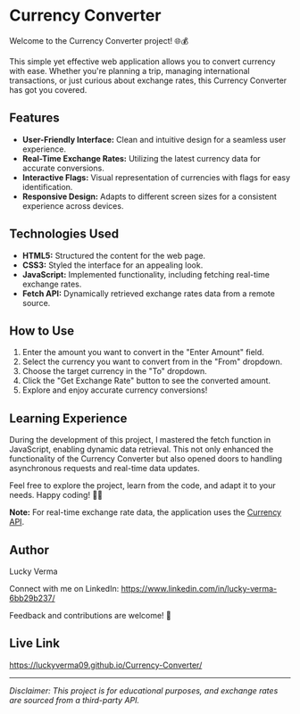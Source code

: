 # Currency Converter

Welcome to the Currency Converter project! 🌐💰

This simple yet effective web application allows you to convert currency with ease. Whether you're planning a trip, managing international transactions, or just curious about exchange rates, this Currency Converter has got you covered.

## Features

- **User-Friendly Interface:** Clean and intuitive design for a seamless user experience.
- **Real-Time Exchange Rates:** Utilizing the latest currency data for accurate conversions.
- **Interactive Flags:** Visual representation of currencies with flags for easy identification.
- **Responsive Design:** Adapts to different screen sizes for a consistent experience across devices.

## Technologies Used

- **HTML5:** Structured the content for the web page.
- **CSS3:** Styled the interface for an appealing look.
- **JavaScript:** Implemented functionality, including fetching real-time exchange rates.
- **Fetch API:** Dynamically retrieved exchange rates data from a remote source.

## How to Use

1. Enter the amount you want to convert in the "Enter Amount" field.
2. Select the currency you want to convert from in the "From" dropdown.
3. Choose the target currency in the "To" dropdown.
4. Click the "Get Exchange Rate" button to see the converted amount.
5. Explore and enjoy accurate currency conversions!

## Learning Experience

During the development of this project, I mastered the fetch function in JavaScript, enabling dynamic data retrieval. This not only enhanced the functionality of the Currency Converter but also opened doors to handling asynchronous requests and real-time data updates.

Feel free to explore the project, learn from the code, and adapt it to your needs. Happy coding! 🚀🔧

**Note:** For real-time exchange rate data, the application uses the [Currency API](https://github.com/fawazahmed0/currency-api).

## Author

Lucky Verma

Connect with me on LinkedIn: https://www.linkedin.com/in/lucky-verma-6bb29b237/

Feedback and contributions are welcome! 🙌

## Live Link

https://luckyverma09.github.io/Currency-Converter/

---

*Disclaimer: This project is for educational purposes, and exchange rates are sourced from a third-party API.*

